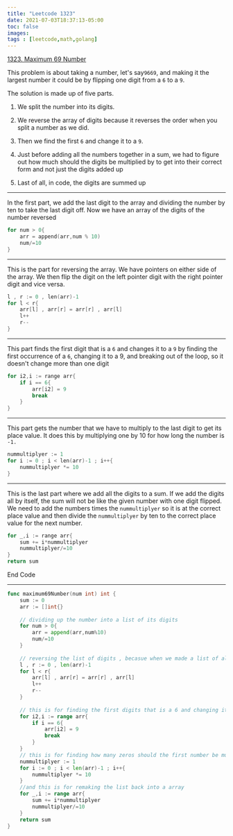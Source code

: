 ```yaml
---
title: "Leetcode 1323"
date: 2021-07-03T18:37:13-05:00
toc: false
images:
tags : [leetcode,math,golang]
---
```



[1323. Maximum 69 Number](https://leetcode.com/problems/maximum-69-number/)

This problem is about taking a number, let's say`9669`, and making it the largest number it could be by flipping one digit from a `6` to a `9`.

The solution is made up of five parts.
1. We split the number into its digits.

1. We reverse the array of digits because it reverses the order when you split a number as we did.

1. Then we find the first `6` and change it to a `9`.

1. Just before adding all the numbers together in a sum, we had to figure out how much should the digits be multiplied by to get into their correct form and not just the digits added up

3. Last of all, in code, the digits are summed up

***

In the first part, we add the last digit to the array and dividing the number by ten to take the last digit off. Now we have an array of the digits of the number reversed
``` c
for num > 0{
    arr = append(arr,num % 10)
    num/=10
}
```

***

This is the part for reversing the array. We have pointers on either side of the array. We then flip the digit on the left pointer digit with the right pointer digit and vice versa.

```c
l , r := 0 , len(arr)-1
for l < r{ 
    arr[l] , arr[r] = arr[r] , arr[l]
    l++
    r--
}
```

***

This part finds the first digit that is a `6` and changes it to a `9`  by finding the first occurrence of a `6`, changing it to a 9, and breaking out of the loop, so it doesn't change more than one digit
``` c
for i2,i := range arr{
    if i == 6{
        arr[i2] = 9
        break
    }
}
```

***

This part gets the number that we have to multiply to the last digit to get its place value. It does this by multiplying one by 10 for how long the number is `-1.`
```c
nummultiplyer := 1
for i := 0 ; i < len(arr)-1 ; i++{
    nummultiplyer *= 10
}
```

***

This is the last part where we add all the digits to a sum. If we add the digits all by itself, the sum will not be like the given number with one digit flipped. We need to add the numbers times the `nummultiplyer` so it is at the correct place value and then divide the `nummultiplyer` by ten to the correct place value for the next number.
```c
for _,i := range arr{
    sum += i*nummultiplyer
    nummultiplyer/=10
}
return sum
```
End Code
***

``` go
func maximum69Number(num int) int {
    sum := 0
    arr := []int{}
    
    // dividing up the number into a list of its digits
    for num > 0{
        arr = append(arr,num%10)
        num/=10
    }
    
    // reversing the list of digits , becasue when we made a list of all of the digits it was reversed
    l , r := 0 , len(arr)-1
    for l < r{ 
        arr[l] , arr[r] = arr[r] , arr[l]
        l++
        r--
    }
    
    // this is for finding the first digits that is a 6 and changing it to a nine
    for i2,i := range arr{
        if i == 6{
            arr[i2] = 9
            break
        }
    }
    // this is for finding how many zeros should the first number be multiplyed by
    nummultiplyer := 1
    for i := 0 ; i < len(arr)-1 ; i++{
        nummultiplyer *= 10
    }
    //and this is for remaking the list back into a array
    for _,i := range arr{
        sum += i*nummultiplyer
        nummultiplyer/=10
    }
    return sum
}
```

